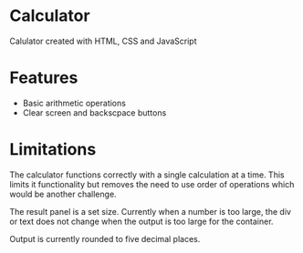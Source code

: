 # Calculator
Calulator created with HTML, CSS and JavaScript

# Features
- Basic arithmetic operations
- Clear screen and backscpace buttons

# Limitations
The calculator functions correctly with a single calculation at a time.
This limits it functionality but removes the need to use order of operations 
which would be another challenge.

The result panel is a set size.
Currently when a number is too large, the div or text does not change when the
output is too large for the container.

Output is currently rounded to five decimal places.
